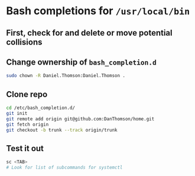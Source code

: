 # Bash completions for `/usr/local/bin`

## First, check for and delete or move potential collisions

## Change ownership of `bash_completion.d`
``` bash
sudo chown -R Daniel.Thomson:Daniel.Thomson .
```

## Clone repo
``` bash
cd /etc/bash_completion.d/
git init
git remote add origin git@github.com:DanThomson/home.git
git fetch origin
git checkout -b trunk --track origin/trunk
```

## Test it out
``` bash
sc <TAB>
# Look for list of subcommands for systemctl
```
